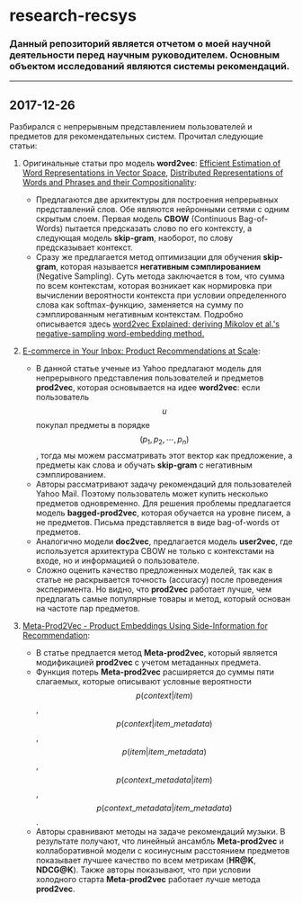 # research-recsys

### Данный репозиторий является отчетом о моей научной деятельности перед научным руководителем. Основным объектом исследований являются **системы рекомендаций.**
---

## 2017-12-26

Разбирался с непрерывным представлением пользователей и предметов для рекомендательных систем. Прочитал следующие статьи:

1. Оригинальные статьи про модель **word2vec**: [Efficient Estimation of Word Representations in Vector Space](https://arxiv.org/abs/1301.3781), [Distributed Representations of Words and Phrases and their Compositionality](https://arxiv.org/abs/1310.4546):
    - Предлагаются две архитектуры для построения непрерывных представлений слов. Обе являются нейронными сетями с одним скрытым слоем. Первая модель **CBOW** (Continuous Bag-of-Words) пытается предсказать слово по его контексту, а следующая модель **skip-gram**, наоборот, по слову предсказывает контекст. 
    - Сразу же предлагается метод оптимизации для обучения **skip-gram**, которая называется **негативным сэмплированием** (Negative Sampling). Суть метода заключается в том, что сумма по всем контекстам, которая возникает как нормировка при вычислении вероятности контекста при условии определенного слова как softmax-функцию, заменяется на сумму по сэмплированным негативным контекстам. Подробно описывается здесь [word2vec Explained: deriving Mikolov et al.'s negative-sampling word-embedding method.
](https://arxiv.org/abs/1402.3722)

2. [E-commerce in Your Inbox: Product Recommendations at Scale](https://arxiv.org/abs/1606.07154):
	* В данной статье ученые из Yahoo предлагают модель для непрерывного представления пользователей и предметов **prod2vec**, которая основывается на идее **word2vec**: если пользователь $$u$$ покупал предметы в порядке $$(p_1, p_2, \cdots, p_n)$$, тогда мы можем рассматривать этот вектор как предложение, а предметы как слова и обучать **skip-gram** с негативным сэмплированием.
	* Авторы рассматривают задачу рекомендаций для пользователей Yahoo Mail. Поэтому пользователь может купить несколько предметов одновременно. Для решения проблемы предлагается модель **bagged-prod2vec**, которая обучается на уровне писем, а не предметов. Письма представляется в виде bag-of-words от предметов.
	* Аналогично модели **doc2vec**, предлагается модель **user2vec**, где используется архитектура CBOW не только с контекстами на входе, но и информацией о пользователе.
	* Сложно оценить качество предложенных моделей, так как в статье не раскрывается точность (accuracy) после проведения эксперимента. Но видно, что **prod2vec** работает лучше, чем предлагать самые популярные товары и метод, который основан на частоте пар предметов. 

3. [Meta-Prod2Vec - Product Embeddings Using Side-Information for Recommendation](https://arxiv.org/abs/1607.07326):
	* В статье предлается метод **Meta-prod2vec**, который является модификацией **prod2vec** с учетом метаданных предмета.
	* Функция потерь **Meta-prod2vec** расширяется до суммы пяти слагаемых, которые описывают условные вероятности $$p(context | item)$$, $$p(context | item\_metadata)$$, $$p (item | item\_metadata)$$, $$p (context\_metadata | item)$$, $$p (context\_metadata  | item\_metadata)$$.
	* Авторы сравнивают методы на задаче рекомендаций музыки. В результате получают, что линейный ансамбль **Meta-prod2vec** и коллаборативной модели с косинусным расстоянием предметов показывает лучшее качество по всем метрикам (**HR@K**, **NDCG@K**). Также авторы показывают, что при условии холодного старта **Meta-prod2vec** работает лучше метода **prod2vec**.
